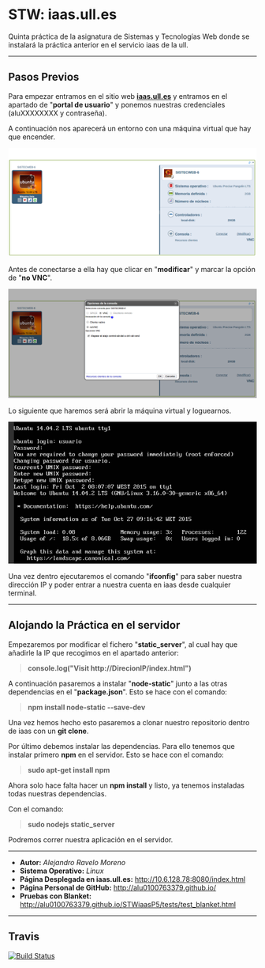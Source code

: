 STW: iaas.ull.es
===================
Quinta práctica de la asignatura de Sistemas y Tecnologías Web donde se instalará la práctica anterior en el servicio iaas de la ull.


----------


Pasos Previos
-------------

Para empezar entramos en el sitio web **[iaas.ull.es](http://iaas.ull.es/)** y entramos en el apartado de "**portal de usuario**" y ponemos nuestras credenciales (aluXXXXXXXX y contraseña).

A continuación nos aparecerá un entorno con una máquina virtual que hay que encender.

![Sin titulo](pictures/maquinavirtual.png)

Antes de conectarse a ella hay que clicar en "**modificar**" y marcar la opción de "**no VNC**".

![Sin titulo](pictures/noVNC.png)

Lo siguiente que haremos será abrir la máquina virtual y loguearnos.

![Sin titulo](pictures/login.png)

Una vez dentro ejecutaremos el comando "**ifconfig**" para saber nuestra dirección IP y poder entrar a nuestra cuenta en iaas desde cualquier terminal.


----------


Alojando la Práctica en el servidor
-------------
Empezaremos por modificar el fichero "**static_server**", al cual hay que añadirle la IP que recogimos en el apartado anterior: 

> **console.log("Visit http://DirecionIP/index.html")**

A continuación pasaremos a instalar "**node-static**" junto a las otras dependencias en el "**package.json**". Esto se hace con el comando:

> **npm install node-static --save-dev**

Una vez hemos hecho esto pasaremos a clonar nuestro repositorio dentro de iaas con un **git clone**.

Por último debemos instalar las dependencias. Para ello tenemos que instalar primero **npm** en el servidor. Esto se hace con el comando:

> **sudo apt-get install npm**

Ahora solo hace falta hacer un **npm install** y listo, ya tenemos instaladas todas nuestras dependencias.

Con el comando:

> **sudo nodejs static_server**

Podremos correr nuestra aplicación en el servidor.


----------
- **Autor:** *Alejandro Ravelo Moreno*
- **Sistema Operativo:** *Linux*
- **Página Desplegada en iaas.ull.es:** http://10.6.128.78:8080/index.html
- **Página Personal de GitHub:** http://alu0100763379.github.io/
- **Pruebas con Blanket:** http://alu0100763379.github.io/STWiaasP5/tests/test_blanket.html

----------
Travis
-------------

[![Build Status](https://travis-ci.org/alu0100763379/STWiaasP5.svg)](https://travis-ci.org/alu0100763379/STWiaasP5)
